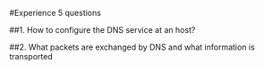 #Experience 5 questions

##1. How to configure the DNS service at an host?


##2. What packets are exchanged by DNS and what information is transported

